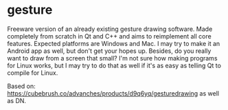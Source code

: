# gesture
Freeware version of an already existing gesture drawing software. Made completely from scratch in Qt and C++ and aims to reimplement all core features. Expected platforms are Windows and Mac. I may try to make it an Android app as well, but don't get your hopes up. Besides, do you really want to draw from a screen that small? I'm not sure how making programs for Linux works, but I may try to do that as well if it's as easy as telling Qt to compile for Linux.

Based on:
    https://cubebrush.co/advanches/products/d9q6yq/gesturedrawing
    as well as DN.
